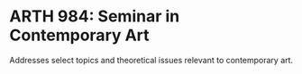 # ARTH 984: Seminar in Contemporary Art

Addresses select topics and theoretical issues relevant to contemporary art.